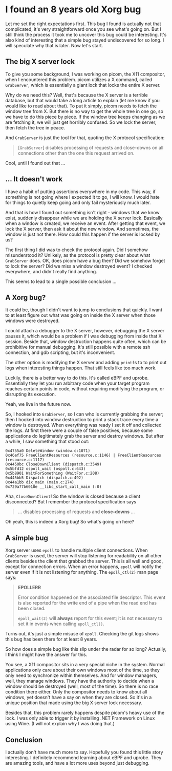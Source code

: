 # I found an 8 years old Xorg bug

Let me set the right expectations first. This bug I found is actually not that complicated, it's very straightforward once you see what's going on. But I still think the process it took me to uncover this bug could be interesting. It's also kind of interesting that a simple bug stayed undiscovered for so long. I will speculate why that is later. Now let's start.

## The big X server lock

To give you some background, I was working on picom, the X11 compositor, when I encountered this problem. picom utilizes a X command, called `GrabServer`, which is essentially a giant lock that locks the entire X server.

Why do we need this? Well, that's because the X server is a terrible database, but that would take a long article to explain (let me know if you would like to read about that). To put it simply, picom needs to fetch the window tree from X. But there is no way to get the whole tree in one go, so we have to do this piece by piece. If the window tree keeps changing as we are fetching it, we will just get horribly confused. So we lock the server, then fetch the tree in peace.

And `GrabServer` is just the tool for that, quoting the X protocol specification:

> \[`GrabServer`\] disables processing of requests and close-downs on all connections other than the one this request arrived on.

Cool, until I found out that ...

## ... It doesn't work

I have a habit of putting assertions everywhere in my code. This way, if something is not going where I expected it to go, I will know. I would hate for things to quietly keep going and only fail mysteriously much later.

And that is how I found out something isn't right - windows that we know exist, suddenly disappear while we are holding the X server lock. Basically when a window is created, we receive an event. After getting that event, we lock the X server, then ask it about the new window. And sometimes, the window is just not there. How could this happen if the server is locked by us?

The first thing I did was to check the protocol again. Did I somehow misunderstood it? Unlikely, as the protocol is pretty clear about what `GrabServer` does. OK, does picom have a bug then? Did we somehow forget to lock the server? Did we miss a window destroyed event? I checked everywhere, and didn't really find anything.

This seems to lead to a single possible conclusion ...

## A Xorg bug?

It could be, though I didn't want to jump to conclusions that quickly. I want to at least figure out what was going on inside the X server when those windows were destroyed.

I could attach a debugger to the X server, however, debugging the X server pauses it, which would be a problem if I was debugging from inside that X session. Beside that, window destruction happens quite often, which can be prohibitive for manual debugging. It's still possible with a remote ssh connection, and gdb scripting, but it's inconvenient. 

The other option is modifying the X server and adding `printf`s to to print out logs when interesting things happen. That still feels like too much work.

Luckily, there is a better way to do this. It's called eBPF and uprobe. Essentially they let you run arbitrary code when your target program reaches certain points in code, without requiring modifying the program, or disrupting its execution.

Yeah, we live in the future now.

So, I hooked into `GrabServer`, so I can who is currently grabbing the server; then I hooked into window destruction to print a stack trace every time a window is destroyed. When everything was ready I set it off and collected the logs. At first there were a couple of false positives, because some applications do legitimately grab the server and destroy windows. But after a while, I saw something that stood out:

```
0x4755a0 DeleteWindow (window.c:1071)
0x46ef75 FreeClientResources (resource.c:1146) | FreeClientResources (resource.c:1117)
0x4450bc CloseDownClient (dispatch.c:3549)
0x5bfd12 ospoll_wait (ospoll.c:643)
0x5b8901 WaitForSomething (WaitFor.c:208)
0x445bb5 Dispatch (dispatch.c:492)
0x44a1bb dix_main (main.c:274)
0x729a77b6010e __libc_start_call_main (:0)
```

Aha, `CloseDownClient`! So the window is closed because a client disconnected? But I remember the protocol specification says

> ... disables processing of requests and **close-downs** ...

Oh yeah, this is indeed a Xorg bug! So what's going on here?

## A simple bug

Xorg server uses `epoll` to handle multiple client connections. When `GrabServer` is used, the server will stop listening for readability on all other clients besides the client that grabbed the server. This is all well and good, except for connection errors. When an error happens, `epoll` will notify the server even if it is not listening for anything. The `epoll_ctl(2)` man page says:

> **EPOLLERR**
> 
> Error condition happened on the associated file descriptor. This event is also reported for the write end of a pipe when the read end has been closed.
> 
> `epoll_wait(2)` will **always** report for this event; it is not necessary to set it in events when  calling `epoll_ctl()`.

Turns out, it's just a simple misuse of `epoll`. Checking the git logs shows this bug has been there for at least 8 years.

So how does a simple bug like this slip under the radar for so long? Actually, I think I might have the answer for this.

You see, a X11 compositor sits in a very special niche in the system. Normal applications only care about their own windows most of the time, so they only need to synchronize within themselves. And for window managers, well, they manage windows. They have the authority to decide when a window should be destroyed (well, most of the time). So there is no race condition there either. Only the compositor needs to know about all windows, yet doesn't have a say on when they are closed. So it's in a unique position that made using the big X server lock necessary.

Besides that, this problem rarely happens despite picom's heavy use of the lock. I was only able to trigger it by installing .NET Framework on Linux using Wine. (I will not explain why I was doing that.)

## Conclusion

I actually don't have much more to say. Hopefully you found this little story interesting. I definitely recommend learning about eBPF and uprobe. They are amazing tools, and have a lot more uses beyond just debugging.
